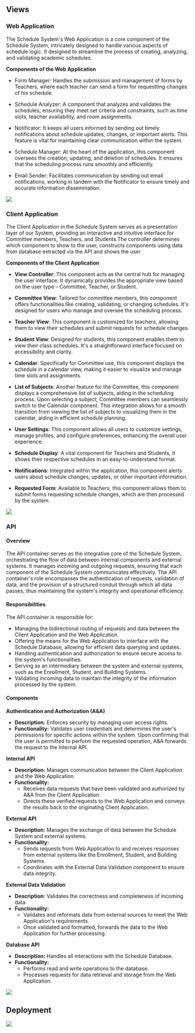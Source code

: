 ## Views

### Web Application

The Schedule System's Web Application is a core component of the Schedule System, 
intricately designed to handle various aspects of schedule logic. It designed to 
streamline the process of creating, analyzing, and validating academic schedules.

**Components of the Web Application**

- Form Manager: Handles the submission and management of forms by Teachers, where
each teacher can send a form for requestting changes of his schedule.

- Schedule Analyzer: A component that analyzes and validates the schedules, ensuring
they meet set criteria and constraints, such as time slots, teacher availability, 
and room assignments.

- Notificator: It keeps all users informed by sending out timely notifications about
schedule updates, changes, or important alerts. This feature is vital for maintaining 
clear communication within the system.

- Schedule Manager: At the heart of the application, this component oversees the 
creation, updating, and deletion of schedules. It ensures that the scheduling process 
runs smoothly and efficiently.

- Email Sender: Facilitates communication by sending out email notifications, 
working in tandem with the Notificator to ensure timely and accurate information 
dissemination.

![](embed:webappDiagram)

### Client Application

The Client Application in the Schedule System serves as a presentation layer of our 
System, providing an interactive and intuitive interface for Committee members, Teachers, 
and Students.The controller determines which component to show to the user, constructs 
components using data from database extracted via the API and shows the user

**Components of the Client Application**

- **View Controller**: This component acts as the central hub for managing the user interface. 
It dynamically provides the appropriate view based on the user type – Committee, Teacher, 
or Student.

- **Committee View**: Tailored for committee members, this component offers functionalities 
like creating, validating, or changing schedules. It's designed for users who manage and 
oversee the scheduling process.

- **Teacher View**: This component is customized for teachers, allowing them to view their 
schedules and submit requests for schedule changes.

- **Student View**: Designed for students, this component enables them to view their class 
schedules. It's a straightforward interface focused on accessibility and clarity.

- **Calendar**: Specifically for Committee use, this component displays the schedule in a 
calendar view, making it easier to visualize and manage time slots and assignments.

- **List of Subjects**: Another feature for the Committee, this component displays a 
comprehensive list of subjects, aiding in the scheduling process. Upon selecting a 
subject, Committee members can seamlessly switch to the Calendar component. This integration 
allows for a smooth transition from viewing the list of subjects to visualizing them in the 
calendar, aiding in efficient schedule planning.

- **User Settings**: This component allows all users to customize settings, manage profiles,
 and configure preferences, enhancing the overall user experience.

- **Schedule Display**: A vital component for Teachers and Students, it shows their respective 
schedules in an easy-to-understand format.

- **Notifications**: Integrated within the application, this component alerts users about schedule 
changes, updates, or other important information.

- **Requested Form**: Available to Teachers, this component allows them to submit forms requesting
schedule changes, which are then processed by the system.

![](embed:clientDiagram)

### API

#### Overview

The API container serves as the integrative core of the Schedule System, orchestrating the flow of data between internal components and external systems. It manages incoming and outgoing requests, ensuring that each component of the Schedule System communicates effectively. The API container's role encompasses the authentication of requests, validation of data, and the provision of a structured conduit through which all data passes, thus maintaining the system's integrity and operational efficiency.

#### Responsibilities

The API container is responsible for:

- Managing the bidirectional routing of requests and data between the Client Application and the Web Application.
- Offering the means for the Web Application to interface with the Schedule Database, allowing for efficient data querying and updates.
- Handling authentication and authorization to ensure secure access to the system's functionalities.
- Serving as an intermediary between the system and external systems, such as the Enrollment, Student, and Building Systems.
- Validating incoming data to maintain the integrity of the information processed by the system.

#### Components

**Authentication and Authorization (A&A)**

- **Description:** Enforces security by managing user access rights.
- **Functionality:** Validates user credentials and determines the user's permissions for specific actions within the system. Upon confirming that the user is permitted to perform the requested operation, A&A forwards the request to the Internal API.

**Internal API**

- **Description:** Manages communication between the Client Application and the Web Application.
- **Functionality:**
    - Receives data requests that have been validated and authorized by A&A from the Client Application.
    - Directs these verified requests to the Web Application and conveys the results back to the originating Client Application.

**External API**

- **Description:** Manages the exchange of data between the Schedule System and external systems.
- **Functionality:**
    - Sends requests from Web Application to and receives responses from external systems like the Enrollment, Student, and Building Systems.
    - Coordinates with the External Data Validation component to ensure data integrity.

**External Data Validation**

- **Description:** Validates the correctness and completeness of incoming data.
- **Functionality:**
    - Validates and reformats data from external sources to meet the Web Application's requirements.
    - Once validated and formatted, forwards the data to the Web Application for further processing.

**Database API**

- **Description:** Handles all interactions with the Schedule Database.
- **Functionality:**
    - Performs read and write operations to the database.
    - Processes requests for data retrieval and storage from the Web Application.

![](embed:apiDiagram)

## Deployment

![](embed:deploymentDiagram)
